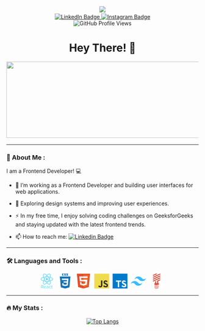 <!--
**awittiaananda/awittiaananda** is a ✨ _special_ ✨ repository because its README.md (this file) appears on your GitHub profile.
-->

<div id="header" align="center">
  <img src="https://i.pinimg.com/originals/a1/57/21/a15721ce103ffd22bcb946f7d7a8d3e6.gif" width="100"/>
</div>

<!-- Menambahkan centering di sini -->
<div id="badges" align="center">
  <a href="https://www.linkedin.com/in/awittia-ananda-aa33b832b/">
    <img src="https://img.shields.io/badge/LinkedIn-pink?style=for-the-badge&logo=linkedin&logoColor=brown" alt="LinkedIn Badge"/>
  </a>
  <a href="https://www.instagram.com/whostya__/">
    <img src="https://img.shields.io/badge/Instagram-pink?style=for-the-badge&logo=instagram&logoColor=brown" alt="Instagram Badge"/>
  </a>
</div>

<div align="center">
  <img src="https://komarev.com/ghpvc/?username=awittiaananda&style=flat-square&color=blue" alt="GitHub Profile Views"/>
</div>

<!-- Menambahkan centering untuk h1 -->
<h1 align="center">
  Hey There! 🌸
</h1>

<div align="center">
  <img src="https://i.pinimg.com/564x/0b/a6/de/0ba6de4749998012fab791f4d06f86b8.jpg" width="600" height="200"/>
</div>

---
### 💐 About Me :
I am a Frontend Developer! 💻
- :telescope: I’m working as a Frontend Developer and building user interfaces for web applications.

- :seedling: Exploring design systems and improving user experiences.

- :zap: In my free time, I enjoy solving coding challenges on GeeksforGeeks and staying updated with the latest frontend trends.

- :mailbox: How to reach me: [![Linkedin Badge](https://img.shields.io/badge/-awittiaananda-blue?style=flat&logo=Linkedin&logoColor=white)](https://www.linkedin.com/in/awittia-ananda-aa33b832b/)
---
### :hammer_and_wrench: Languages and Tools :
<div align="center">
  <img src="https://github.com/devicons/devicon/blob/master/icons/react/react-original-wordmark.svg" title="React" alt="React" width="40" height="40"/>&nbsp;
  <img src="https://github.com/devicons/devicon/blob/master/icons/css3/css3-plain-wordmark.svg"  title="CSS3" alt="CSS" width="40" height="40"/>&nbsp;
  <img src="https://github.com/devicons/devicon/blob/master/icons/html5/html5-original.svg" title="HTML5" alt="HTML" width="40" height="40"/>&nbsp;
  <img src="https://github.com/devicons/devicon/blob/master/icons/javascript/javascript-original.svg" title="JavaScript" alt="JavaScript" width="40" height="40"/>&nbsp;
  <img src="https://github.com/devicons/devicon/blob/master/icons/typescript/typescript-original.svg" title="TypeScript" alt="TypeScript" width="40" height="40"/>&nbsp;
  <img src="https://github.com/devicons/devicon/blob/master/icons/tailwindcss/tailwindcss-original.svg" title="Tailwind CSS" alt="Tailwind CSS" width="40" height="40"/>&nbsp;
  <img src="https://github.com/devicons/devicon/blob/master/icons/lumen/lumen-original.svg" title="Lumen" alt="Lumen" width="40" height="40"/>&nbsp;
</div>

---
### :fire: My Stats :
<div align="center">
  
[![Top Langs](https://github-readme-stats.vercel.app/api/top-langs/?username=awittiaananda&layout=compact&theme=default&bg_color=FEDEFF&text_color=000000&border_color=000000)](https://github.com/anuraghazra/github-readme-stats)

</div>




